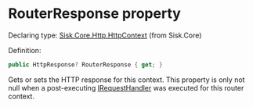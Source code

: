 <!--

Copyrights 2023 Sisk Framework - CypherPotato
Published under MIT license

!!! DO NOT EDIT THIS FILE !!!
This file was generated by a tool in the Sisk package. To edit the information in this documentation,
edit the XML documentation present in the Sisk source code.

-->


# RouterResponse property

Declaring type: [Sisk.Core.Http.HttpContext](/spec/Sisk.Core.Http.HttpContext.md) (from Sisk.Core)


Definition:

```cs
public HttpResponse? RouterResponse { get; }
```

Gets or sets the HTTP response for this context. This property is only not null when a post-executing <a href="/spec/Sisk.Core.Routing.IRequestHandler.md">IRequestHandler</a> was executed for this router context.

